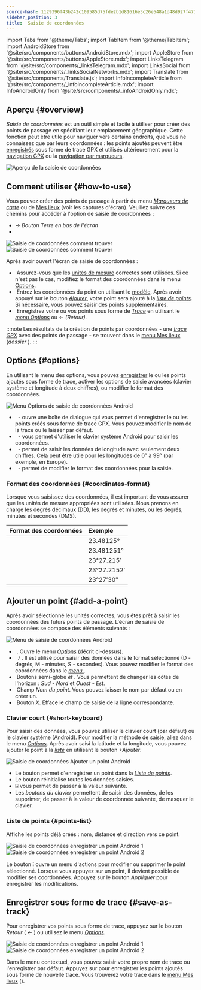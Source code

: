 ```yaml
---
source-hash: 1129396f43b242c109585d75fde2b1d81616e3c26e548a1d48d927f47118a97b
sidebar_position: 3
title:  Saisie de coordonnées
---
```


import Tabs from '@theme/Tabs';
import TabItem from '@theme/TabItem';
import AndroidStore from '@site/src/components/buttons/AndroidStore.mdx';
import AppleStore from '@site/src/components/buttons/AppleStore.mdx';
import LinksTelegram from '@site/src/components/_linksTelegram.mdx';
import LinksSocial from '@site/src/components/_linksSocialNetworks.mdx';
import Translate from '@site/src/components/Translate.js';
import InfoIncompleteArticle from '@site/src/components/_infoIncompleteArticle.mdx';
import InfoAndroidOnly from '@site/src/components/_infoAndroidOnly.mdx';


<InfoAndroidOnly />

## Aperçu {#overview}

*Saisie de coordonnées* est un outil simple et facile à utiliser pour créer des points de passage en spécifiant leur emplacement géographique. Cette fonction peut être utile pour naviguer vers certains endroits, que vous ne connaissez que par leurs coordonnées : les points ajoutés peuvent être [enregistrés](#save-as-track) sous forme de trace GPX et utilisés ultérieurement pour la [navigation GPX](../navigation/setup/gpx-navigation.md) ou la [navigation par marqueurs](../navigation/setup/markers-navigation.md#add-gpx).

![Aperçu de la saisie de coordonnées](@site/static/img/plan-route/coordinates_input/coordinates_input_overview.png)

## Comment utiliser {#how-to-use}

Vous pouvez créer des points de passage à partir du menu *[Marqueurs de carte](../personal/markers.md#map-markers-menu)* ou de [Mes lieux](../personal/myplaces.md) (voir les captures d'écran). Veuillez suivre ces chemins pour accéder à l'option de saisie de coordonnées :
  - *<Translate android="true" ids="shared_string_menu,shared_string_my_places,shared_string_gpx_tracks"/> → Bouton Terre en bas de l'écran*
  - *<Translate android="true" ids="shared_string_menu,map_markers_item,shared_string_more_without_dots,coordinate_input"/>*

![Saisie de coordonnées comment trouver](@site/static/img/plan-route/coordinates_input/coordinates_input_how_to_find_1.png) ![Saisie de coordonnées comment trouver](@site/static/img/plan-route/coordinates_input/coordinates_input_how_to_find_2.png)

Après avoir ouvert l'écran de saisie de coordonnées :

- &nbsp;Assurez-vous que les [unités de mesure](#coordinates-format) correctes sont utilisées. Si ce n'est pas le cas, modifiez le format des coordonnées dans le menu [Options](#options).
- &nbsp;Entrez les coordonnées du point en utilisant le [modèle](#add-a-point). Après avoir appuyé sur le bouton *[Ajouter](#add-a-point)*, votre point sera ajouté à la *[liste de points](#points-list)*. Si nécessaire, vous pouvez saisir des points supplémentaires.
- &nbsp;Enregistrez votre ou vos points sous forme de *[Trace](../personal/tracks/manage-tracks.md)* en utilisant le *[menu Options](#options)* ou &#8592; *(Retour)*.

:::note
Les résultats de la création de points par coordonnées - une *[trace GPX](../personal/tracks/manage-tracks.md)* avec des points de passage - se trouvent dans le [menu Mes lieux](../personal/myplaces.md) (*dossier <Translate android="true" ids="shared_string_menu,shared_string_my_places,shared_string_gpx_tracks,map_markers_item"/>*).
:::

## Options {#options}

En utilisant le menu des options, vous pouvez [enregistrer](#save-as-track) le ou les points ajoutés sous forme de trace, activer les options de saisie avancées (clavier système et longitude à deux chiffres), ou modifier le format des coordonnées.

![Menu Options de saisie de coordonnées Android](@site/static/img/plan-route/coordinates_input/coordinates_input_options.png)

- &nbsp;*<Translate android="true" ids="coord_input_save_as_track"/>* - ouvre une boîte de dialogue qui vous permet d'enregistrer le ou les points créés sous forme de trace GPX. Vous pouvez modifier le nom de la trace ou le laisser par défaut.
- &nbsp;*<Translate android="true" ids="use_system_keyboard"/>* - vous permet d'utiliser le clavier système Android pour saisir les coordonnées.
- &nbsp;*<Translate android="true" ids="use_two_digits_longitude"/>* - permet de saisir les données de longitude avec seulement deux chiffres. Cela peut être utile pour les longitudes de 0° à 99° (par exemple, en Europe).
- &nbsp;*<Translate android="true" ids="coordinates_format"/>* - permet de modifier le format des coordonnées pour la saisie.

### Format des coordonnées {#coordinates-format}

Lorsque vous saisissez des coordonnées, il est important de vous assurer que les unités de mesure appropriées sont utilisées. Nous prenons en charge les degrés décimaux (DD), les degrés et minutes, ou les degrés, minutes et secondes (DMS).

|Format des coordonnées| Exemple |
|:------|:------|
|<Translate android="true" ids="dd_ddddd_format"/> |23.48125°|
|<Translate android="true" ids="dd_dddddd_format"/> | 23.481251°|
|<Translate android="true" ids="dd_mm_mmm_format"/> | 23°27.215′|
|<Translate android="true" ids="dd_mm_mmmm_format"/> | 23°27.2152′|
|<Translate android="true" ids="dd_mm_ss_format"/> | 23°27′30″|

## Ajouter un point {#add-a-point}

Après avoir sélectionné les unités correctes, vous êtes prêt à saisir les coordonnées des futurs points de passage.
L'écran de saisie de coordonnées se compose des éléments suivants :

![Menu de saisie de coordonnées Android](@site/static/img/plan-route/coordinates_input/coordinates_input_add_point.png)

- &nbsp;*<Translate android="true" ids="shared_string_options"/>*. Ouvre le menu *[Options](#options)* (décrit ci-dessus).
- &nbsp;*<Translate android="true" ids="navigate_point_latitude"/> / <Translate android="true" ids="navigate_point_longitude"/>*. Il est utilisé pour saisir des données dans le format sélectionné (D - degrés, M - minutes, S - secondes). Vous pouvez modifier le format des coordonnées dans le *[menu <Translate android="true" ids="shared_string_options"/>](#options)*.
- &nbsp;Boutons semi-globe *<Translate android="true" ids="navigate_point_latitude"/> et <Translate android="true" ids="navigate_point_longitude"/>*. Vous permettent de changer les côtés de l'horizon : *Sud - Nord* et *Ouest - Est*.
- &nbsp;Champ *Nom du point*. Vous pouvez laisser le nom par défaut ou en créer un.
- &nbsp;Bouton *X*. Efface le champ de saisie de la ligne correspondante.

### Clavier court {#short-keyboard}

Pour saisir des données, vous pouvez utiliser le clavier court (par défaut) ou le clavier système (Android). Pour modifier la méthode de saisie, allez dans le menu *[Options](#options)*. Après avoir saisi la latitude et la longitude, vous pouvez ajouter le point à la *[liste](#points-list)* en utilisant le bouton *+Ajouter*.

![Saisie de coordonnées Ajouter un point Android](@site/static/img/plan-route/coordinates_input/coordinates_input_keyboard.png)

- Le bouton *<Translate android="true" ids="shared_string_add"/>* permet d'enregistrer un point dans la *[Liste de points](#points-list)*.
- Le bouton *<Translate android="true" ids="shared_string_clear"/>* réinitialise toutes les données saisies.
- &#9032; vous permet de passer à la valeur suivante.
- Les *boutons du clavier* permettent de saisir des données, de les supprimer, de passer à la valeur de coordonnée suivante, de masquer le clavier.

### Liste de points {#points-list}

Affiche les points déjà créés : nom, distance et direction vers ce point.

![Saisie de coordonnées enregistrer un point Android 1](@site/static/img/plan-route/coordinates_input/coordinates_input_points_list_1.png) ![Saisie de coordonnées enregistrer un point Android 2](@site/static/img/plan-route/coordinates_input/coordinates_input_points_list_2.png)

Le bouton **⁝** ouvre un menu d'actions pour modifier ou supprimer le point sélectionné.
Lorsque vous appuyez sur un point, il devient possible de modifier ses coordonnées. Appuyez sur le bouton *Appliquer* pour enregistrer les modifications.

## Enregistrer sous forme de trace {#save-as-track}

Pour enregistrer vos points sous forme de trace, appuyez sur le bouton *Retour* ( &#8592; ) ou utilisez le menu *[Options](#options)*.

![Saisie de coordonnées enregistrer un point Android 1](@site/static/img/plan-route/coordinates_input/coordinates_input_save.png) ![Saisie de coordonnées enregistrer un point Android 2](@site/static/img/plan-route/coordinates_input/coordinates_input_my_places_list.png)

Dans le menu contextuel, vous pouvez saisir votre propre nom de trace ou l'enregistrer par défaut. Appuyez sur <Translate android="true" ids="shared_string_save"/> pour enregistrer les points ajoutés sous forme de nouvelle trace.
Vous trouverez votre trace dans le [menu Mes lieux](../personal/myplaces.md) (<Translate android="true" ids="shared_string_menu,shared_string_my_places,shared_string_gpx_tracks,map_markers_item"/>).